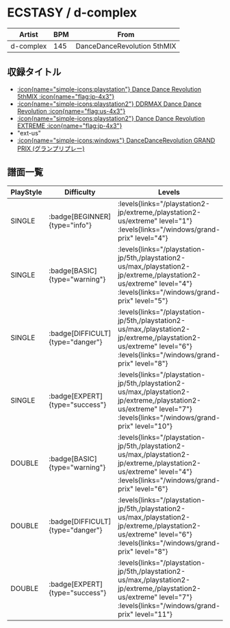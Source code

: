 # ECSTASY / d-complex

|Artist|BPM|From|
|------|---|----|
|d-complex|145|DanceDanceRevolution 5thMIX|

## 収録タイトル

- [:icon{name="simple-icons:playstation"} Dance Dance Revolution 5thMIX :icon{name="flag:jp-4x3"}](/playstation-jp/5th)
- [:icon{name="simple-icons:playstation2"} DDRMAX Dance Dance Revolution :icon{name="flag:us-4x3"}](/playstation2-us/max)
- [:icon{name="simple-icons:playstation2"} Dance Dance Revolution EXTREME :icon{name="flag:jp-4x3"}](/playstation2-jp/extreme)
- "ext-us"
- [:icon{name="simple-icons:windows"} DanceDanceRevolution GRAND PRIX (グランプリプレー)](/windows/grand-prix)

## 譜面一覧

|PlayStyle|Difficulty|Levels|Notes|Movie|
|---------|----------|------|-----|-----|
|SINGLE| :badge[BEGINNER]{type="info"}| :levels{links="/playstation2-jp/extreme,/playstation2-us/extreme" level="1"} :levels{links="/windows/grand-prix" level="4"}|119/0||
|SINGLE| :badge[BASIC]{type="warning"}| :levels{links="/playstation-jp/5th,/playstation2-us/max,/playstation2-jp/extreme,/playstation2-us/extreme" level="4"} :levels{links="/windows/grand-prix" level="5"}|169/0||
|SINGLE| :badge[DIFFICULT]{type="danger"}| :levels{links="/playstation-jp/5th,/playstation2-us/max,/playstation2-jp/extreme,/playstation2-us/extreme" level="6"} :levels{links="/windows/grand-prix" level="8"}|235/0||
|SINGLE| :badge[EXPERT]{type="success"}| :levels{links="/playstation-jp/5th,/playstation2-us/max,/playstation2-jp/extreme,/playstation2-us/extreme" level="7"} :levels{links="/windows/grand-prix" level="10"}|276/0||
|DOUBLE| :badge[BASIC]{type="warning"}| :levels{links="/playstation-jp/5th,/playstation2-us/max,/playstation2-jp/extreme,/playstation2-us/extreme" level="4"} :levels{links="/windows/grand-prix" level="6"}|183/0||
|DOUBLE| :badge[DIFFICULT]{type="danger"}| :levels{links="/playstation-jp/5th,/playstation2-us/max,/playstation2-jp/extreme,/playstation2-us/extreme" level="6"} :levels{links="/windows/grand-prix" level="8"}|235/0||
|DOUBLE| :badge[EXPERT]{type="success"}| :levels{links="/playstation-jp/5th,/playstation2-us/max,/playstation2-jp/extreme,/playstation2-us/extreme" level="7"} :levels{links="/windows/grand-prix" level="11"}|296/0||
